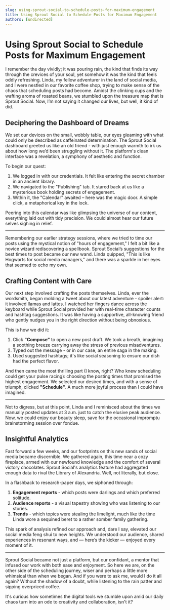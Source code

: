 ```yaml
---
slug: using-sprout-social-to-schedule-posts-for-maximum-engagement
title: Using Sprout Social to Schedule Posts for Maximum Engagement
authors: [undirected]
---
```



# Using Sprout Social to Schedule Posts for Maximum Engagement

I remember the day vividly; it was pouring rain, the kind that finds its way through the crevices of your soul, yet somehow it was the kind that feels oddly refreshing. Linda, my fellow adventurer in the land of social media, and I were nestled in our favorite coffee shop, trying to make sense of the chaos that scheduling posts had become. Amidst the clinking cups and the wafting aroma of roasted beans, we stumbled upon the treasure map that is Sprout Social. Now, I’m not saying it changed our lives, but well, it kind of did.

## Deciphering the Dashboard of Dreams

We set our devices on the small, wobbly table, our eyes gleaming with what could only be described as caffeinated determination. The Sprout Social dashboard greeted us like an old friend - with just enough warmth to irk us about how long we’d been struggling without it. The platform's clean interface was a revelation, a symphony of aesthetic and function. 

To begin our quest: 
1. We logged in with our credentials. It felt like entering the secret chamber in an ancient library.
2. We navigated to the "Publishing" tab. It stared back at us like a mysterious book holding secrets of engagement.
3. Within it, the "Calendar" awaited – here was the magic door. A simple click, a metaphorical key in the lock.

Peering into this calendar was like glimpsing the universe of our content, everything laid out with tidy precision. We could almost hear our future selves sighing in relief.

---

Remembering our earlier strategy sessions, where we tried to time our posts using the mystical notion of "hours of engagement," I felt a bit like a novice wizard rediscovering a spellbook. Sprout Social’s suggestions for the best times to post became our new wand. Linda quipped, "This is like Hogwarts for social media managers," and there was a sparkle in her eyes that seemed to echo my own.

## Crafting Content with Care

Our next step involved crafting the posts themselves. Linda, ever the wordsmith, began molding a tweet about our latest adventure - spoiler alert: it involved llamas and lattes. I watched her fingers dance across the keyboard while Sprout Social provided her with real-time character counts and hashtag suggestions. It was like having a supportive, all-knowing friend who gently nudges you in the right direction without being obnoxious.

This is how we did it:
1. Click **"Compose"** to open a new post draft. We took a breath, imagining a soothing breeze carrying away the stress of previous misadventures.
2. Typed out the message - or in our case, an entire saga in the making.
3. Used suggested hashtags; it's like social seasoning to ensure our dish had the perfect flavor.

And then came the most thrilling part (I know, right? Who knew scheduling could get your pulse racing): choosing the posting times that promised the highest engagement. We selected our desired times, and with a sense of triumph, clicked **"Schedule"**. A much more joyful process than I could have imagined.

---

Not to digress, but at this point, Linda and I reminisced about the times we manually posted updates at 3 a.m. just to catch the elusive peak audience. Now, we could enjoy our beauty sleep, save for the occasional impromptu brainstorming session over fondue.

## Insightful Analytics

Fast forward a few weeks, and our footprints on this new sands of social media became discernible. We gathered again, this time near a cozy fireplace, armed with our newfound knowledge and the comfort of several victory chocolates. Sprout Social's analytics feature had aggregated enough data to rival the Library of Alexandria. Well, not literally, but close.

In a flashback to research-paper days, we siphoned through:
1. **Engagement reports** - which posts were darlings and which preferred solitude.
2. **Audience reports** - a visual tapestry showing who was listening to our stories.
3. **Trends** - which topics were stealing the limelight, much like the time Linda wore a sequined beret to a rather somber family gathering.

This spark of analysis refined our approach and, dare I say, elevated our social media feng shui to new heights. We understood our audience, shared experiences in resonant ways, and — here’s the kicker — enjoyed every moment of it.

---

Sprout Social became not just a platform, but our confidant, a mentor that infused our work with both ease and enjoyment. So here we are, on the other side of the scheduling journey, wiser and perhaps a little more whimsical than when we began. And if you were to ask me, would I do it all again? Without the shadow of a doubt, while listening to the rain patter and sipping overpriced coffee.

It's curious how sometimes the digital tools we stumble upon amid our daily chaos turn into an ode to creativity and collaboration, isn't it?
